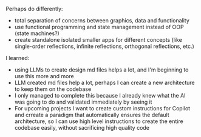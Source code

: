 Perhaps do differently:
- total separation of concerns between graphics, data and functionality
- use functional programming and state management instead of OOP (state machines?)
- create standalone isolated smaller apps for different concepts (like single-order reflections, infinite reflections, orthogonal reflections, etc.)

I learned:
- using LLMs to create design md files helps a lot, and I'm beginning to use this more and more
- LLM created md files help a lot, perhaps I can create a new architecture to keep them on the codebase
- I only managed to complete this because I already knew what the AI was going to do and validated immediately by seeing it
- For upcoming projects I want to create custom instructions for Copilot and crreate a paradigm that automatically ensures the default architecture, so I can use high level instructions to create the entire codebase easily, without sacrificing high quality code